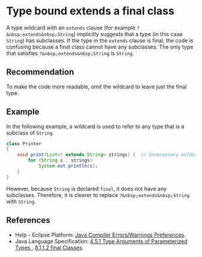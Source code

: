 # Type bound extends a final class
A type wildcard with an `extends` clause (for example `?&nbsp;extends&nbsp;String`) implicitly suggests that a type (in this case `String`) has subclasses. If the type in the `extends` clause is final, the code is confusing because a final class cannot have any subclasses. The only type that satisfies `?&nbsp;extends&nbsp;String` is `String`.


## Recommendation
To make the code more readable, omit the wildcard to leave just the final type.


## Example
In the following example, a wildcard is used to refer to any type that is a subclass of `String`.


```java
class Printer
{
	void print(List<? extends String> strings) {  // Unnecessary wildcard
		for (String s : strings)
			System.out.println(s);
	}
}
```
However, because `String` is declared `final`, it does not have any subclasses. Therefore, it is clearer to replace `?&nbsp;extends&nbsp;String` with `String`.


## References
* Help - Eclipse Platform: [Java Compiler Errors/Warnings Preferences](https://help.eclipse.org/2020-12/advanced/content.jsp?topic=/org.eclipse.jdt.doc.user/reference/preferences/java/compiler/ref-preferences-errors-warnings.htm).
* Java Language Specification: [4.5.1 Type Arguments of Parameterized Types ](https://docs.oracle.com/javase/specs/jls/se11/html/jls-4.html#jls-4.5.1), [8.1.1.2 final Classes](https://docs.oracle.com/javase/specs/jls/se11/html/jls-8.html#jls-8.1.1.2).
